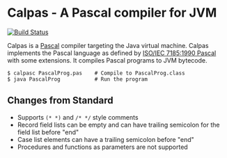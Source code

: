 # Calpas - A Pascal compiler for JVM

[![Build Status](https://img.shields.io/github/workflow/status/rkaippully/calpas/CI/main)](https://github.com/rkaippully/calpas/actions?query=workflow%3A%22CI%22+branch%3Amain)

Calpas is a [Pascal](https://en.wikipedia.org/wiki/Pascal_(programming_language)) compiler targeting the Java virtual
machine. Calpas implements the Pascal language as defined by [ISO/IEC 7185:1990
Pascal](https://web.archive.org/web/20160127044422/http://pascal-central.com/docs/iso7185.pdf) with some extensions. It
compiles Pascal programs to JVM bytecode.

```shell
$ calpasc PascalProg.pas    # Compile to PascalProg.class
$ java PascalProg           # Run the program
```

## Changes from Standard

- Supports `(* *)` and `/* */` style comments
- Record field lists can be empty and can have trailing semicolon for the field list before "end"
- Case list elements can have a trailing semicolon before "end"
- Procedures and functions as parameters are not supported

